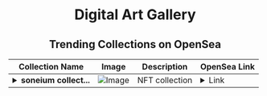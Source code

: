 <div align="center">

# Digital Art Gallery

## Trending Collections on OpenSea

| Collection Name                       | Image                                                                                     | Description                       | OpenSea Link                                                                                          |
|---------------------------------------|-------------------------------------------------------------------------------------------|-----------------------------------|--------------------------------------------------------------------------------------------------------|
| **<details><summary>soneium collect...</summary>soneium collection</details>** | ![Image](https://i.seadn.io/s/raw/files/e4b78d95847a9880080ea59e3f67b6df.jpg?w=500&auto=format?w=200&auto=format) | NFT collection | <details><summary>Link</summary>[soneium collection](https://opensea.io/collection/soneium-collection)</details> |

</div>